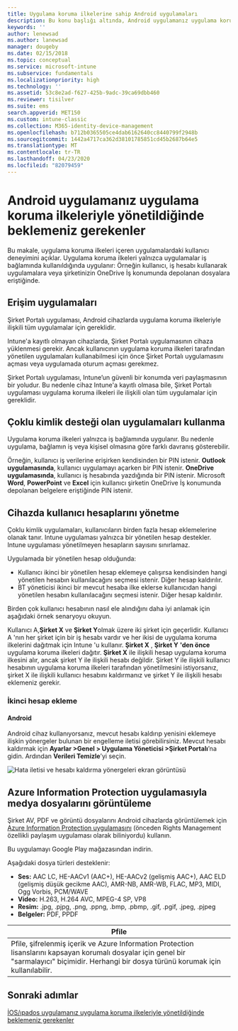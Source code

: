 ```yaml
---
title: Uygulama koruma ilkelerine sahip Android uygulamaları
description: Bu konu başlığı altında, Android uygulamanız uygulama koruma ilkeleriyle yönetildiğinde neler bekleyebileceğiniz açıklanır.
keywords: ''
author: lenewsad
ms.author: lanewsad
manager: dougeby
ms.date: 02/15/2018
ms.topic: conceptual
ms.service: microsoft-intune
ms.subservice: fundamentals
ms.localizationpriority: high
ms.technology: ''
ms.assetid: 53c8e2ad-f627-425b-9adc-39ca69dbb460
ms.reviewer: tisilver
ms.suite: ems
search.appverid: MET150
ms.custom: intune-classic
ms.collection: M365-identity-device-management
ms.openlocfilehash: b712b0365505ce4dab6162640cc8440799f2948b
ms.sourcegitcommit: 1442a4717ca362d38101785851cd45b2687b64e5
ms.translationtype: MT
ms.contentlocale: tr-TR
ms.lasthandoff: 04/23/2020
ms.locfileid: "82079459"
---
```

# <a name="what-to-expect-when-your-android-app-is-managed-by-app-protection-policies"></a>Android uygulamanız uygulama koruma ilkeleriyle yönetildiğinde beklemeniz gerekenler

Bu makale, uygulama koruma ilkeleri içeren uygulamalardaki kullanıcı deneyimini açıklar. Uygulama koruma ilkeleri yalnızca uygulamalar iş bağlamında kullanıldığında uygulanır: Örneğin kullanıcı, iş hesabı kullanarak uygulamalara veya şirketinizin OneDrive İş konumunda depolanan dosyalara eriştiğinde.

## <a name="access-apps"></a>Erişim uygulamaları

Şirket Portalı uygulaması, Android cihazlarda uygulama koruma ilkeleriyle ilişkili tüm uygulamalar için gereklidir.

Intune'a kayıtlı olmayan cihazlarda, Şirket Portalı uygulamasının cihaza yüklenmesi gerekir. Ancak kullanıcının uygulama koruma ilkeleri tarafından yönetilen uygulamaları kullanabilmesi için önce Şirket Portalı uygulamasını açması veya uygulamada oturum açması gerekmez.

Şirket Portalı uygulaması, Intune’un güvenli bir konumda veri paylaşmasının bir yoludur. Bu nedenle cihaz Intune'a kayıtlı olmasa bile, Şirket Portalı uygulaması uygulama koruma ilkeleri ile ilişkili olan tüm uygulamalar için gereklidir.

## <a name="use-apps-with-multi-identity-support"></a>Çoklu kimlik desteği olan uygulamaları kullanma

Uygulama koruma ilkeleri yalnızca iş bağlamında uygulanır. Bu nedenle uygulama, bağlamın iş veya kişisel olmasına göre farklı davranış gösterebilir.

Örneğin, kullanıcı iş verilerine erişirken kendisinden bir PIN istenir. **Outlook uygulamasında**, kullanıcı uygulamayı açarken bir PIN istenir. **OneDrive uygulamasında**, kullanıcı iş hesabında yazdığında bir PIN istenir. Microsoft **Word**, **PowerPoint** ve **Excel** için kullanıcı şirketin OneDrive İş konumunda depolanan belgelere eriştiğinde PIN istenir.

## <a name="manage-user-accounts-on-the-device"></a>Cihazda kullanıcı hesaplarını yönetme

Çoklu kimlik uygulamaları, kullanıcıların birden fazla hesap eklemelerine olanak tanır.  Intune uygulaması yalnızca bir yönetilen hesap destekler.  Intune uygulaması yönetilmeyen hesapların sayısını sınırlamaz.

Uygulamada bir yönetilen hesap olduğunda:

* Kullanıcı ikinci bir yönetilen hesap eklemeye çalışırsa kendisinden hangi yönetilen hesabın kullanılacağını seçmesi istenir.  Diğer hesap kaldırılır.
* BT yöneticisi ikinci bir mevcut hesaba ilke eklerse kullanıcıdan hangi yönetilen hesabın kullanılacağını seçmesi istenir.  Diğer hesap kaldırılır.

Birden çok kullanıcı hesabının nasıl ele alındığını daha iyi anlamak için aşağıdaki örnek senaryoyu okuyun.

Kullanıcı A,**Şirket X** ve **Şirket Y**olmak üzere iki şirket için geçerlidir. Kullanıcı A 'nın her şirket için bir iş hesabı vardır ve her ikisi de uygulama koruma ilkelerini dağıtmak için Intune 'u kullanır. **Şirket X** , **Şirket Y** **'den önce** uygulama koruma ilkeleri dağıtır. **Şirket X** ile ilişkili hesap uygulama koruma ilkesini alır, ancak şirket Y ile ilişkili hesabı değildir. Şirket Y ile ilişkili kullanıcı hesabının uygulama koruma ilkeleri tarafından yönetilmesini istiyorsanız, şirket X ile ilişkili kullanıcı hesabını kaldırmanız ve şirket Y ile ilişkili hesabı eklemeniz gerekir.

### <a name="add-a-second-account"></a>İkinci hesap ekleme

#### <a name="android"></a>Android

Android cihaz kullanıyorsanız, mevcut hesabı kaldırıp yenisini eklemeye ilişkin yönergeler bulunan bir engelleme iletisi görebilirsiniz.  Mevcut hesabı kaldırmak için **Ayarlar &gt;Genel &gt; Uygulama Yöneticisi &gt;Şirket Portalı**’na gidin. Ardından **Verileri Temizle**’yi seçin.

![Hata iletisi ve hesabı kaldırma yönergeleri ekran görüntüsü](./media/end-user-mam-apps-android/Android_SwitchUser.png)

## <a name="view-media-files-with-the-azure-information-protection-app"></a>Azure Information Protection uygulamasıyla medya dosyalarını görüntüleme

Şirket AV, PDF ve görüntü dosyalarını Android cihazlarda görüntülemek için [Azure Information Protection uygulamasını](https://play.google.com/store/apps/details?id=com.microsoft.ipviewer) (önceden Rights Management özellikli paylaşım uygulaması olarak biliniyordu) kullanın.

Bu uygulamayı Google Play mağazasından indirin.  

Aşağıdaki dosya türleri desteklenir:

* **Ses:** AAC LC, HE-AACv1 (AAC+), HE-AACv2 (gelişmiş AAC+), AAC ELD (gelişmiş düşük gecikme AAC), AMR-NB, AMR-WB, FLAC, MP3, MIDI, Ogg Vorbis, PCM/WAVE
* **Video:** H.263, H.264 AVC, MPEG-4 SP, VP8
* **Resim:** .jpg, .pjpg, .png, .ppng, .bmp, .pbmp, .gif, .pgif, .jpeg, .pjpeg
* **Belgeler:** PDF, PPDF

|**Pfile**|
|----|
|Pfile, şifrelenmiş içerik ve Azure Information Protection lisanslarını kapsayan korumalı dosyalar için genel bir "sarmalayıcı" biçimidir. Herhangi bir dosya türünü korumak için kullanılabilir.|

## <a name="next-steps"></a>Sonraki adımlar
[İOS/ıpados uygulamanız uygulama koruma ilkeleriyle yönetildiğinde beklemeniz gerekenler](end-user-mam-apps-ios.md)
